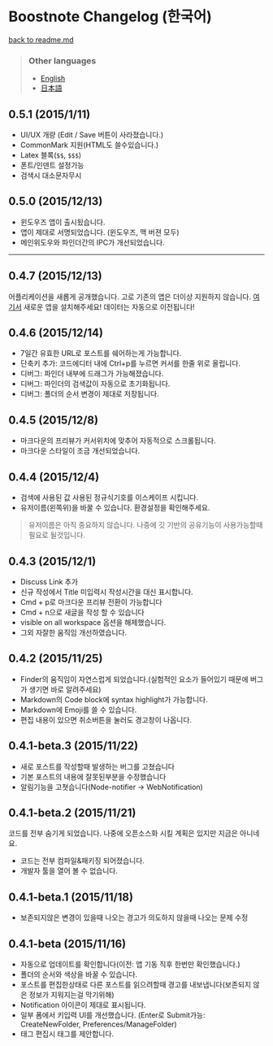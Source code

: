 # Boostnote Changelog (한국어)

[back to readme.md](readme.md)

> ### Other languages
> - [English](changelog.md)
> - [日本語](changelog-jp.md)

## 0.5.1 (2015/1/11)

- UI/UX 개량 (Edit / Save 버튼이 사라졌습니다.)
- CommonMark 지원(HTML도 쓸수있습니다.)
- Latex 블록(`$$`, `$$$`)
- 폰트/인덴트 설정가능
- 검색시 대소문자무시

## 0.5.0 (2015/12/13)

- 윈도우즈 앱이 출시됬습니다.
- 앱이 제대로 서명되었습니다. (윈도우즈, 맥 버젼 모두)
- 메인위도우와 파인더간의 IPC가 개선되었습니다.

---

## 0.4.7 (2015/12/13)

어플리케이션을 새롭게 공개했습니다. 고로 기존의 앱은 더이상 지원하지 않습니다.
[여기서](http://b00st.io) 새로운 앱을 설치해주세요! 데이터는 자동으로 이전됩니다!

## 0.4.6 (2015/12/14)

- 7일간 유효한 URL로 포스트를 쉐어하는게 가능합니다.
- 단축키 추가: 코드에디터 내에 Ctrl+p를 누르면 커서를 한줄 위로 올립니다.
- 디버그: 파인더 내부에 드래그가 가능해졌습니다.
- 디버그: 파인더의 검색값이 자동으로 초기화됩니다.
- 디버그: 폴더의 순서 변경이 제대로 저장됩니다.

## 0.4.5 (2015/12/8)

- 마크다운의 프리뷰가 커서위치에 맞추어 자동적으로 스크롤됩니다.
- 마크다운 스타일이 조금 개선되었습니다.

## 0.4.4 (2015/12/4)

- 검색에 사용된 값 사용된 정규식기호를 이스케이프 시킵니다.
- 유저이름(왼쪽위)을 바꿀 수 있습니다. 환경설정을 확인해주세요.

> 유저이름은 아직 중요하지 않습니다.
> 나중에 깃 기반의 공유기능이 사용가능할때 필요로 될것입니다.

## 0.4.3 (2015/12/1)

- Discuss Link 추가
- 신규 작성에서 Title 미입력시 작성시간을 대신 표시합니다.
- Cmd + p로 마크다운 프리뷰 전환이 가능합니다
- Cmd + n으로 새글을 작성 할 수 있습니다
- visible on all workspace 옵션을 해제했습니다.
- 그외 자잘한 움직임 개선하였습니다.

## 0.4.2 (2015/11/25)

- Finder의 움직임이 자연스럽게 되었습니다.(실험적인 요소가 들어있기 때문에 버그가 생기면 바로 알려주세요)
- Markdown의 Code block에 syntax highlight가 가능합니다.
- Markdown에 Emoji를 쓸 수 있습니다.
- 편집 내용이 있으면 취소버튼을 눌러도 경고창이 나옵니다.

## 0.4.1-beta.3 (2015/11/22)

- 새로 포스트를 작성할때 발생하는 버그를 고쳤습니다
- 기본 포스트의 내용에 잘못된부분을 수정했습니다
- 알림기능을 고쳣습니다(Node-notifier -> WebNotification)

## 0.4.1-beta.2 (2015/11/21)

코드를 전부 숨기게 되었습니다.
나중에 오픈소스화 시킬 계획은 있지만 지금은 아니네요.

- 코드는 전부 컴파일&패키징 되어졌습니다.
- 개발자 툴을 열어 볼 수 없습니다.

## 0.4.1-beta.1 (2015/11/18)

- 보존되지않은 변경이 있을때 나오는 경고가 의도하지 않을때 나오는 문제 수정

## 0.4.1-beta (2015/11/16)

- 자동으로 업데이트를 확인합니다(이전: 앱 기동 직후 한번만 확인했습니다.)
- 폴더의 순서와 색상을 바꿀 수 있습니다.
- 포스트를 편집한상태로 다른 포스트를 읽으려할때 경고를 내보냅니다(보존되지 않은 정보가 지워지는걸 막기위해)
- Notification 아이콘이 제대로 표시됩니다.
- 일부 폼에서 키입력 UI를 개선했습니다.
(Enter로 Submit가능: CreateNewFolder, Preferences/ManageFolder)
- 태그 편집시 태그를 제안합니다.
